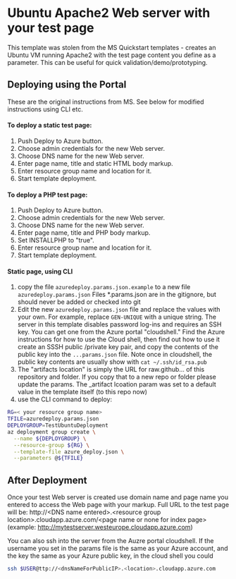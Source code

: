# Ubuntu Apache2 Web server with your test page



This template was stolen from the MS Quickstart templates - creates an Ubuntu VM running Apache2 with the test page content you define as a parameter. This can be useful for quick validation/demo/prototyping.

## Deploying using the Portal

These are the original instructions from MS.  See below for modified instructions using CLI etc. 

#### To deploy a static test page:

1. Push Deploy to Azure button.
2. Choose admin credentials for the new Web server.
3. Choose DNS name for the new Web server.
4. Enter page name, title and static HTML body markup.
5. Enter resource group name and location for it.
6. Start template deployment.


#### To deploy a PHP test page:

1. Push Deploy to Azure button.
2. Choose admin credentials for the new Web server.
3. Choose DNS name for the new Web server.
4. Enter page name, title and PHP body markup.
5. Set INSTALLPHP to "true".
6. Enter resource group name and location for it.
7. Start template deployment.


#### Static page, using CLI

1. copy the file `azuredeploy.params.json.example` to a new file `azuredeploy.params.json`   Files *.params.json are in the 
   gitignore, but should never be added or checked into git
2. Edit the new `azuredeploy.params.json` file and replace the values with your own.  For example, replace `GEN-UNIQUE` with a
   unique string.   The server in this template disables password log-ins and requires an SSH key.  You can get one from the 
   Azure portal "cloudshell."  Find the Azure instructions for how to use the Cloud shell, then find out how to use it create an SSSH public /private key pair, and copy the contents of the public key into the `...params.json` file. 
   Note once in cloudshell, the public key contents are usually show with `cat ~/.ssh/id_rsa.pub`
3. The "artifacts location" is simply the URL for raw.github... of this repository and folder.  If you copy that to a new repo or folder please update the params.  The _artifact lcoation  param was set to a default value in the template itself (to this repo now)
4. use the CLI command to deploy: 

```bash
RG=< your resource group name>
TFILE=azuredeploy.params.json
DEPLOYGROUP=TestUbuntuDeployment
az deployment group create \
  --name ${DEPLOYGROUP} \
  --resource-group ${RG} \
  --template-file azure_deploy.json \
  --parameters @${TFILE}

```

## After Deployment

Once your test Web server is created use domain name and page name you entered to access the Web page with your markup. 
Full URL to the test page will be: http://\<DNS name entered\>.\<resource group location\>.cloudapp.azure.com/\<page name or none for index page\>
(example: http://mytestserver.westeurope.cloudapp.azure.com)

You can also ssh into the server from the Auzre portal cloudshell.   If the username you set in the params file is the same
as your Azure account, and the key the same as your Azure public key, in the cloud shell you could 

```bash
ssh $USER@ttp://<dnsNameForPublicIP>.<location>.cloudapp.azure.com
```


